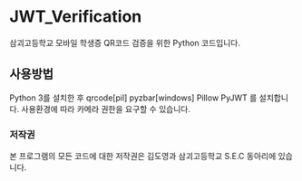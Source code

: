 # JWT_Verification
삼괴고등학교 모바일 학생증 QR코드 검증을 위한 Python 코드입니다.

## 사용방법
Python 3를 설치한 후
qrcode[pil]
pyzbar[windows]
Pillow
PyJWT 
를 설치합니다. 사용환경에 따라 카메라 권한을 요구할 수 있습니다.

### 저작권
본 프로그램의 모든 코드에 대한 저작권은 김도영과 삼괴고등학교 S.E.C 동아리에 있습니다.
